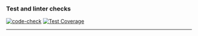 ### Test and linter checks
[![code-check](https://github.com/seeu359/junior-jobs-bot/actions/workflows/test_linter_check.yaml/badge.svg)](https://github.com/seeu359/junior-jobs-bot/actions/workflows/test_linter_check.yaml)
[![Test Coverage](https://api.codeclimate.com/v1/badges/40e70737d55a80dbd3cf/test_coverage)](https://codeclimate.com/github/seeu359/junior-jobs-bot/test_coverage)

---

